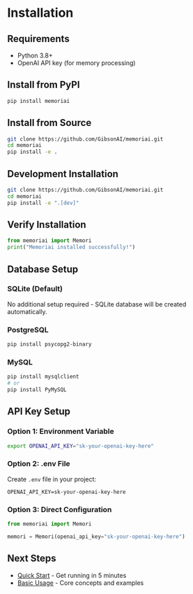 # Installation

## Requirements

- Python 3.8+
- OpenAI API key (for memory processing)

## Install from PyPI

```bash
pip install memoriai
```

## Install from Source

```bash
git clone https://github.com/GibsonAI/memoriai.git
cd memoriai
pip install -e .
```

## Development Installation

```bash
git clone https://github.com/GibsonAI/memoriai.git
cd memoriai
pip install -e ".[dev]"
```

## Verify Installation

```python
from memoriai import Memori
print("Memoriai installed successfully!")
```

## Database Setup

### SQLite (Default)
No additional setup required - SQLite database will be created automatically.

### PostgreSQL
```bash
pip install psycopg2-binary
```

### MySQL
```bash
pip install mysqlclient
# or
pip install PyMySQL
```

## API Key Setup

### Option 1: Environment Variable
```bash
export OPENAI_API_KEY="sk-your-openai-key-here"
```

### Option 2: .env File
Create `.env` file in your project:
```
OPENAI_API_KEY=sk-your-openai-key-here
```

### Option 3: Direct Configuration
```python
from memoriai import Memori

memori = Memori(openai_api_key="sk-your-openai-key-here")
```

## Next Steps

- [Quick Start](quick-start.md) - Get running in 5 minutes
- [Basic Usage](basic-usage.md) - Core concepts and examples